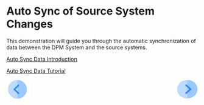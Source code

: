 # Auto Sync of Source System Changes

This demonstration will guide you through the automatic synchronization of data between the DPM System and the source systems.

[Auto Sync Data Introduction]( 02_Auto_Sync_Data_Introduction.md)

[Auto Sync Data Tutorial]( 03_01_Auto_Sync_Data_Tutorial.md)



[![Previous](../images/Previous.png)](../README.md)[<img align="right" width="60" height="54" src="../images/Next.png">]( 02_Auto_Sync_Data_Introduction.md)
